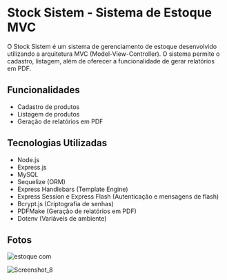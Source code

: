 # Stock Sistem - Sistema de Estoque MVC

O Stock Sistem é um sistema de gerenciamento de estoque desenvolvido utilizando a arquitetura MVC (Model-View-Controller). O sistema permite o cadastro, listagem, além de oferecer a funcionalidade de gerar relatórios em PDF.

## Funcionalidades

- Cadastro de produtos
- Listagem de produtos
- Geração de relatórios em PDF

## Tecnologias Utilizadas

- Node.js
- Express.js
- MySQL
- Sequelize (ORM)
- Express Handlebars (Template Engine)
- Express Session e Express Flash (Autenticação e mensagens de flash)
- Bcrypt.js (Criptografia de senhas)
- PDFMake (Geração de relatórios em PDF)
- Dotenv (Variáveis de ambiente)



## Fotos

![estoque com](https://github.com/Alexandrelimax/Stock-Sistem/assets/96657257/bd8501e6-e290-4c83-85ea-2931a8dae3cf)

![Screenshot_8](https://github.com/Alexandrelimax/Stock-Sistem/assets/96657257/7babcb0f-b763-485f-b885-a354fdff4c4a)




